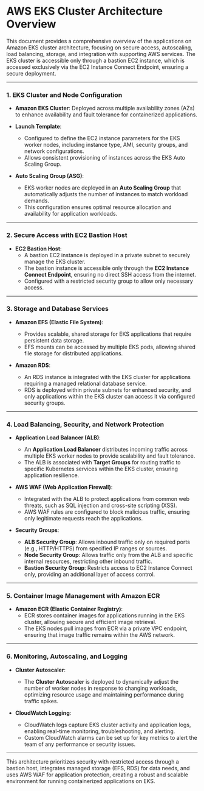# AWS EKS Cluster Architecture Overview

This document provides a comprehensive overview of the applications on Amazon EKS cluster architecture, focusing on secure access, autoscaling, load balancing, storage, and integration with supporting AWS services. The EKS cluster is accessible only through a bastion EC2 instance, which is accessed exclusively via the EC2 Instance Connect Endpoint, ensuring a secure deployment.

---

### 1. EKS Cluster and Node Configuration

- **Amazon EKS Cluster**: Deployed across multiple availability zones (AZs) to enhance availability and fault tolerance for containerized applications.
  
- **Launch Template**:
  - Configured to define the EC2 instance parameters for the EKS worker nodes, including instance type, AMI, security groups, and network configurations.
  - Allows consistent provisioning of instances across the EKS Auto Scaling Group.

- **Auto Scaling Group (ASG)**:
  - EKS worker nodes are deployed in an **Auto Scaling Group** that automatically adjusts the number of instances to match workload demands.
  - This configuration ensures optimal resource allocation and availability for application workloads.

---

### 2. Secure Access with EC2 Bastion Host

- **EC2 Bastion Host**:
  - A bastion EC2 instance is deployed in a private subnet to securely manage the EKS cluster.
  - The bastion instance is accessible only through the **EC2 Instance Connect Endpoint**, ensuring no direct SSH access from the internet.
  - Configured with a restricted security group to allow only necessary access.

---

### 3. Storage and Database Services

- **Amazon EFS (Elastic File System)**:
  - Provides scalable, shared storage for EKS applications that require persistent data storage.
  - EFS mounts can be accessed by multiple EKS pods, allowing shared file storage for distributed applications.

- **Amazon RDS**:
  - An RDS instance is integrated with the EKS cluster for applications requiring a managed relational database service.
  - RDS is deployed within private subnets for enhanced security, and only applications within the EKS cluster can access it via configured security groups.

---

### 4. Load Balancing, Security, and Network Protection

- **Application Load Balancer (ALB)**:
  - An **Application Load Balancer** distributes incoming traffic across multiple EKS worker nodes to provide scalability and fault tolerance.
  - The ALB is associated with **Target Groups** for routing traffic to specific Kubernetes services within the EKS cluster, ensuring application resilience.

- **AWS WAF (Web Application Firewall)**:
  - Integrated with the ALB to protect applications from common web threats, such as SQL injection and cross-site scripting (XSS).
  - AWS WAF rules are configured to block malicious traffic, ensuring only legitimate requests reach the applications.

- **Security Groups**:
  - **ALB Security Group**: Allows inbound traffic only on required ports (e.g., HTTP/HTTPS) from specified IP ranges or sources.
  - **Node Security Group**: Allows traffic only from the ALB and specific internal resources, restricting other inbound traffic.
  - **Bastion Security Group**: Restricts access to EC2 Instance Connect only, providing an additional layer of access control.

---

### 5. Container Image Management with Amazon ECR

- **Amazon ECR (Elastic Container Registry)**:
  - ECR stores container images for applications running in the EKS cluster, allowing secure and efficient image retrieval.
  - The EKS nodes pull images from ECR via a private VPC endpoint, ensuring that image traffic remains within the AWS network.

---

### 6. Monitoring, Autoscaling, and Logging

- **Cluster Autoscaler**:
  - The **Cluster Autoscaler** is deployed to dynamically adjust the number of worker nodes in response to changing workloads, optimizing resource usage and maintaining performance during traffic spikes.

- **CloudWatch Logging**:
  - CloudWatch logs capture EKS cluster activity and application logs, enabling real-time monitoring, troubleshooting, and alerting.
  - Custom CloudWatch alarms can be set up for key metrics to alert the team of any performance or security issues.

---

This architecture prioritizes security with restricted access through a bastion host, integrates managed storage (EFS, RDS) for data needs, and uses AWS WAF for application protection, creating a robust and scalable environment for running containerized applications on EKS.